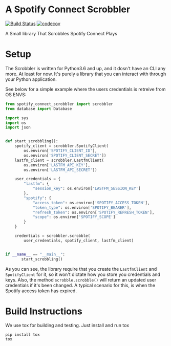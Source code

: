 # A Spotify Connect Scrobbler

[![Build Status](https://travis-ci.org/jeschkies/spotify-connect-scrobbler.svg?branch=master)](https://travis-ci.org/jeschkies/spotify-connect-scrobbler) [![codecov](https://codecov.io/gh/jeschkies/spotify-connect-scrobbler/branch/master/graph/badge.svg)](https://codecov.io/gh/jeschkies/spotify-connect-scrobbler)

A Small library That Scrobbles Spotify Connect Plays

# Setup

The Scrobbler is written for Python3.6 and up, and it dosn't have an CLI any more. At least for now.
It's purely a library that you can interact with through your Python application.

See below for a simple example where the users credentials is retreive from OS ENVS:

```python
from spotify_connect_scrobbler import scrobbler
from database import Database

import sys
import os
import json


def start_scrobbling():
    spotify_client = scrobbler.SpotifyClient(
        os.environ['SPOTIFY_CLIENT_ID'],
        os.environ['SPOTIFY_CLIENT_SECRET'])
    lastfm_client = scrobbler.LastfmClient(
        os.environ['LASTFM_API_KEY'],
        os.environ['LASTFM_API_SECRET'])

    user_credentials = {
        "lastfm": {
            "session_key": os.environ['LASTFM_SESSION_KEY']
        },
        "spotify": {
            "access_token": os.environ['SPOTIFY_ACCESS_TOKEN'],
            "token_type": os.environ['SPOTIFY_BEARER'],
            "refresh_token": os.environ['SPOTIFY_REFRESH_TOKEN'],
            "scope": os.environ['SPOTIFY_SCOPE']
        }
    }

    credentials = scrobbler.scrobble(
        user_credentials, spotify_client, lastfm_client)


if __name__ == "__main__":
       start_scrobbling()
```

As you can see, the library require that you create the `LastfmClient` and `SpotifyClient` for it, so it won't dictate how you store you credentials and keys. Also, the method `scrobble.scrobble()` will return an updated user credentials if it's been changed. A typical scenario for this, is when the Spotify access token has expired.

# Build Instructions

We use tox for building and testing. Just install and run tox

  ```
  pip install tox
  tox
  ```
